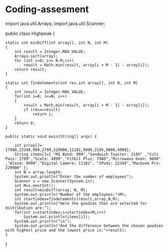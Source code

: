 # Coding-assesment
import java.util.Arrays;
import java.util.Scanner;

public class Highpeak {

    static int minDiff(int array[], int N, int M)
    {
        int result = Integer.MAX_VALUE;
        Arrays.sort(array);
        for (int i=0; i<= N-M;i++)
            result = Math.min(result, array[i + M - 1] - array[i]);
        return result;
    }

    static int findelements(int res,int array[], int N, int M)
    {
        int result = Integer.MAX_VALUE;
        for(int i=0; i<=N; i++)
        {
            result = Math.min(result, array[i + M - 1] - array[i]);
            if (res==result)
                return i;
        }
        return 0;
    }

    public static void main(String[] args) {

        int array[]={7980,22349,999,2799,229900,11101,9999,2195,9800,4999};
        String items[]={ "MI Band: 999","Sandwich Toaster: 2195" ,"Cult Pass: 2799","Scale: 4999","Fitbit Plus: 7980","Microwave Oven: 9800"  ,"Alexa: 9999","Digital Camera: 11101", "IPods: 22349","Macbook Pro: 229900" };
        int N = array.length;
        System.out.println("Enter the number of employees");
        Scanner s = new Scanner(System.in);
        int M=s.nextInt();
        int result=minDiff(array, N, M);
        System.out.println("Number of the employees:"+M);
        int startindex=findelements(result,array,N,M);
        System.out.println("Here the goodies that are selected for distribution are:");
        for(int i=startindex;i<startindex+M;i++)
            System.out.println(items[i]);
        System.out.println("\n");
        System.out.println("And the difference between the chosen goodies with highest price and the lowest price is:"+result);
    }
}
